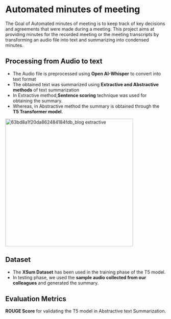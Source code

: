 # Automated minutes of meeting
  The Goal of Automated minutes of meeting is to keep track of key decisions and agreements that were made during a meeting. This project aims at providing minutes for the recorded meeting or the meeting transcripts by transforming an audio file into text and summarizing into condensed minutes.

## Processing from Audio to text 
* The Audio file is preprocessed using **Open AI-Whisper** to convert into text format
* The obtained text was summarized using **Extractive and Abstractive methods** of text summarization
* In Extractive method,**Sentence scoring** technique was used for obtaining the summary.
* Whereas, in Abstractive method the summary is obtained through the **T5 Transformer model**.
<img width="400" alt="63bd8a1f20da862484184fdb_blog extractive " src="https://github.com/DhivyadharshiniBabu/Automated-minutes-of-meeting/assets/121101960/7c685a90-dd67-4d54-b949-b1b4f869c44b">

## Dataset 
* The **XSum Dataset** has been used in the training phase of the T5 model.
* In testing phase, we used the **sample audio collected from our colleagues** and generated the summary.

## Evaluation Metrics 
  **ROUGE Score** for validating the T5 model in Abstractive text Summarization.
